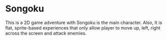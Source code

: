 # Songoku
This is a 2D game adventure with Songoku is the main character. Also, It is flat, sprite-based experiences that only allow player to move up, left, right across the screen and attack enemies. 
